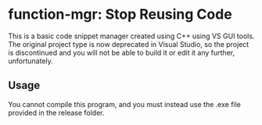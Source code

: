 # function-mgr: Stop Reusing Code

This is a basic code snippet manager created using C++ using VS GUI tools. 
The original project type is now deprecated in Visual Studio, so the project is discontinued and you will not be able to build it or edit it any further, unfortunately. 

## Usage

You cannot compile this program, and you must instead use the .exe file provided in the release folder.
